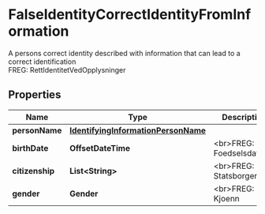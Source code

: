 

# FalseIdentityCorrectIdentityFromInformation

A persons correct identity described with information  that can lead to a correct identification  <br>FREG: RettIdentitetVedOpplysninger

## Properties

| Name | Type | Description | Notes |
|------------ | ------------- | ------------- | -------------|
|**personName** | [**IdentifyingInformationPersonName**](IdentifyingInformationPersonName.md) |  |  [optional] |
|**birthDate** | **OffsetDateTime** | &lt;br&gt;FREG: Foedselsdato |  [optional] |
|**citizenship** | **List&lt;String&gt;** | &lt;br&gt;FREG: Statsborgerskap |  [optional] |
|**gender** | **Gender** | &lt;br&gt;FREG: Kjoenn |  [optional] |



